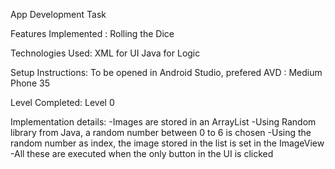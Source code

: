 App Development Task

Features Implemented : Rolling the Dice

Technologies Used: XML for UI
                   Java for Logic

Setup Instructions: To be opened in Android Studio, prefered AVD : Medium Phone 35

Level Completed: Level 0

Implementation details:
-Images are stored in an ArrayList
-Using Random library from Java, a random number between 0 to 6 is chosen
-Using the random number as index, the image stored in the list is set in the ImageView
-All these are executed when the only button in the UI is clicked
